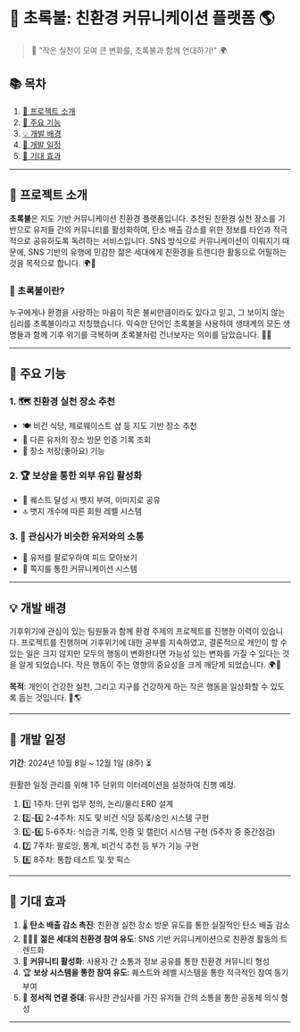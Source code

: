 # 🌿 초록불: 친환경 커뮤니케이션 플랫폼 🌎

> 🌱 "작은 실천이 모여 큰 변화를, 초록불과 함께 연대하기!" 🌍

## 📚 목차
1. [🎯 프로젝트 소개](#-프로젝트-소개)
2. [🔑 주요 기능](#-주요-기능)
3. [💡 개발 배경](#-개발-배경)
4. [📅 개발 일정](#-개발-일정)
5. [🌈 기대 효과](#-기대-효과)

---

## 🎯 프로젝트 소개

**초록불**은 지도 기반 커뮤니케이션 친환경 플랫폼입니다. 추천된 친환경 실천 장소를 기반으로 유저들 간의 커뮤니티를 활성화하여, 탄소 배출 감소를 위한 정보를 타인과 적극적으로 공유하도록 독려하는 서비스입니다. SNS 방식으로 커뮤니케이션이 이뤄지기 때문에, SNS 기반의 유행에 민감한 젊은 세대에게 친환경을 트렌디한 활동으로 어필하는 것을 목적으로 합니다. 🌍💚

### 🚦 초록불이란?

누구에게나 환경을 사랑하는 마음이 작은 불씨만큼이라도 있다고 믿고, 그 보이지 않는 심리를 초록불이라고 지칭했습니다. 익숙한 단어인 초록불을 사용하여 생태계의 모든 생명들과 함께 기후 위기를 극복하며 초록불처럼 건너보자는 의미를 담았습니다. 🌱🚸

---

## 🔑 주요 기능

### 1. 🗺️ 친환경 실천 장소 추천
- 🍽️ 비건 식당, 제로웨이스트 샵 등 지도 기반 장소 추천
- 📍 다른 유저의 장소 방문 인증 기록 조회
- 💖 장소 저장(좋아요) 기능

### 2. 🏆 보상을 통한 외부 유입 활성화
- 🎯 퀘스트 달성 시 뱃지 부여, 이미지로 공유
- 🔝 뱃지 개수에 따른 회원 레벨 시스템

### 3. 👥 관심사가 비슷한 유저와의 소통
- 🔔 유저를 팔로우하여 피드 모아보기
- 💌 쪽지를 통한 커뮤니케이션 시스템

---

## 💡 개발 배경

기후위기에 관심이 있는 팀원들과 함께 환경 주제의 프로젝트를 진행한 이력이 있습니다. 프로젝트를 진행하며 기후위기에 대한 공부를 지속하였고, 결론적으로 개인이 할 수 있는 일은 크지 않지만 모두의 행동이 변화한다면 가능성 있는 변화를 가질 수 있다는 것을 알게 되었습니다. 작은 행동이 주는 영향의 중요성을 크게 깨닫게 되었습니다. 🌍🔬

**목적**: 개인이 건강한 실천, 그리고 지구를 건강하게 하는 작은 행동을 일상화할 수 있도록 돕는 것입니다. 🌱🌎

---

## 📅 개발 일정

**기간**: 2024년 10월 8일 ~ 12월 1일 (8주) ⏳

원활한 일정 관리를 위해 1주 단위의 이터레이션을 설정하여 진행 예정.

1. 1️⃣ 1주차: 단위 업무 정의, 논리/물리 ERD 설계
2. 2️⃣-4️⃣ 2-4주차: 지도 및 비건 식당 등록/승인 시스템 구현
3. 5️⃣-6️⃣ 5-6주차: 식습관 기록, 인증 및 캘린더 시스템 구현 (5주차 중 중간점검)
4. 7️⃣ 7주차: 팔로잉, 통계, 비건식 추천 등 부가 기능 구현
5. 8️⃣ 8주차: 통합 테스트 및 핫 픽스

---

## 🌈 기대 효과

1. 🌡️ **탄소 배출 감소 촉진**: 친환경 실천 장소 방문 유도를 통한 실질적인 탄소 배출 감소
2. 🧑‍🤝‍🧑 **젊은 세대의 친환경 참여 유도**: SNS 기반 커뮤니케이션으로 친환경 활동의 트렌드화
3. 🤝 **커뮤니티 활성화**: 사용자 간 소통과 정보 공유를 통한 친환경 커뮤니티 형성
4. 🏆 **보상 시스템을 통한 참여 유도**: 퀘스트와 레벨 시스템을 통한 적극적인 참여 동기 부여
5. 💖 **정서적 연결 증대**: 유사한 관심사를 가진 유저들 간의 소통을 통한 공동체 의식 형성

---
